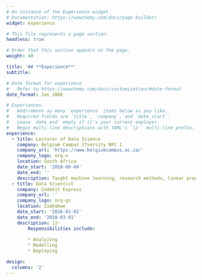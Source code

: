 ```yaml
---
# An instance of the Experience widget.
# Documentation: https://wowchemy.com/docs/page-builder/
widget: experience

# This file represents a page section.
headless: true

# Order that this section appears on the page.
weight: 40

title: '## **Experience**'
subtitle:

# Date format for experience
#   Refer to https://wowchemy.com/docs/customization/#date-format
date_format: Jan 2006

# Experiences.
#   Add/remove as many `experience` items below as you like.
#   Required fields are `title`, `company`, and `date_start`.
#   Leave `date_end` empty if it's your current employer.
#   Begin multi-line descriptions with YAML's `|2-` multi-line prefix.
experience:
  - title: Lecturer of Data Science
    company: Belgium Campus ITversity NPC 1
    company_url: 'https://www.belgiumcampus.ac.za/'
    company_logo: org-x
    location: South Africa
    date_start: '2018-06-04'
    date_end: ''
    description: Taught machine learning, research methods, linear programming and applied mathematics and statistics.
  - title: Data Scientist
    company: Codekit Express
    company_url: ''
    company_logo: org-gc
    location: Zimbabwe
    date_start: '2016-01-02'
    date_end: '2018-03-01'
    description: |2-
        Responsibilities include:
        
        * Analyzing
        * Modelling
        * Deploying

design:
  columns: '2'
---
```

